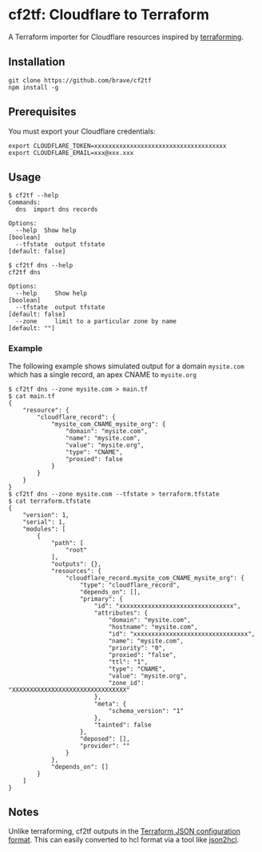 # cf2tf: Cloudflare to Terraform

A Terraform importer for Cloudflare resources inspired by [terraforming](https://github.com/dtan4/terraforming).

## Installation
```
git clone https://github.com/brave/cf2tf
npm install -g
```
## Prerequisites
You must export your Cloudflare credentials:
```
export CLOUDFLARE_TOKEN=xxxxxxxxxxxxxxxxxxxxxxxxxxxxxxxxxxxxx
export CLOUDFLARE_EMAIL=xxx@xxx.xxx
```

## Usage
```
$ cf2tf --help
Commands:
  dns  import dns records

Options:
  --help  Show help                                                    [boolean]
  --tfstate  output tfstate                                     [default: false]
```

```
$ cf2tf dns --help
cf2tf dns

Options:
  --help     Show help                                                 [boolean]
  --tfstate  output tfstate                                     [default: false]
  --zone     limit to a particular zone by name                    [default: ""]
```

### Example
The following example shows simulated output for a domain `mysite.com`
which has a single record, an apex CNAME to `mysite.org`
```
$ cf2tf dns --zone mysite.com > main.tf
$ cat main.tf
{
    "resource": {
        "cloudflare_record": {
            "mysite_com_CNAME_mysite_org": {
                "domain": "mysite.com",
                "name": "mysite.com",
                "value": "mysite.org",
                "type": "CNAME",
                "proxied": false
            }
        }
    }
}
$ cf2tf dns --zone mysite.com --tfstate > terraform.tfstate
$ cat terraform.tfstate
{
    "version": 1,
    "serial": 1,
    "modules": [
        {
            "path": [
                "root"
            ],
            "outputs": {},
            "resources": {
                "cloudflare_record.mysite_com_CNAME_mysite_org": {
                    "type": "cloudflare_record",
                    "depends_on": [],
                    "primary": {
                        "id": "xxxxxxxxxxxxxxxxxxxxxxxxxxxxxxxx",
                        "attributes": {
                            "domain": "mysite.com",
                            "hostname": "mysite.com",
                            "id": "xxxxxxxxxxxxxxxxxxxxxxxxxxxxxxxx",
                            "name": "mysite.com",
                            "priority": "0",
                            "proxied": "false",
                            "ttl": "1",
                            "type": "CNAME",
                            "value": "mysite.org",
                            "zone_id": "XXXXXXXXXXXXXXXXXXXXXXXXXXXXXXXX"
                        },
                        "meta": {
                            "schema_version": "1"
                        },
                        "tainted": false
                    },
                    "deposed": [],
                    "provider": ""
                }
            },
            "depends_on": []
        }
    ]
}
```

## Notes

Unlike terraforming, cf2tf outputs in the [Terraform JSON configuration
format](https://www.terraform.io/docs/configuration/syntax.html). This can
easily converted to hcl format via a tool like [json2hcl](https://github.com/kvz/json2hcl).
